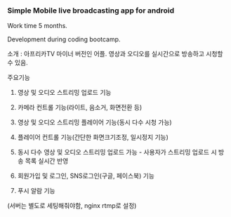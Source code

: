### Simple Mobile live broadcasting app for android

Work time 5 months.

Development during coding bootcamp.

소개 : 아프리카TV 마이너 버전인 어플. 영상과 오디오를 실시간으로 방송하고 시청할 수 있음. 

주요기능 

1. 영상 및 오디오 스트리밍 업로드 기능

2. 카메라 컨트롤 기능(라이트, 음소거, 화면전환 등)

3. 영상 및 오디오 스트리밍 플레이어 기능(동시 다수 시청 가능)

4. 플레이어 컨트롤 기능(간단한 화면크기조정, 일시정지 기능)

5. 동시 다수 영상 및 오디오 스트리밍 업로드 가능 - 사용자가 스트리밍 업로드 시 방송 목록 실시간 반영

6. 회원가입 및 로그인, SNS로그인(구글, 페이스북) 기능

7. 푸시 알람 기능

(서버는 별도로 세팅해줘야함, nginx rtmp로 설정)

